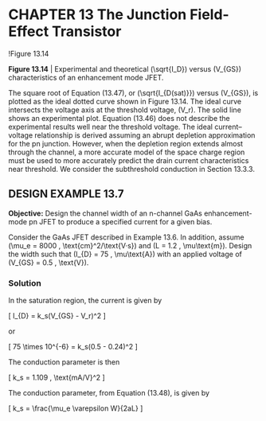 # CHAPTER 13 The Junction Field-Effect Transistor

!Figure 13.14

**Figure 13.14** | Experimental and theoretical \(\sqrt{I_D}\) versus \(V_{GS}\) characteristics of an enhancement mode JFET.

The square root of Equation (13.47), or \(\sqrt{I_{D(sat)}}\) versus \(V_{GS}\), is plotted as the ideal dotted curve shown in Figure 13.14. The ideal curve intersects the voltage axis at the threshold voltage, \(V_r\). The solid line shows an experimental plot. Equation (13.46) does not describe the experimental results well near the threshold voltage. The ideal current–voltage relationship is derived assuming an abrupt depletion approximation for the pn junction. However, when the depletion region extends almost through the channel, a more accurate model of the space charge region must be used to more accurately predict the drain current characteristics near threshold. We consider the subthreshold conduction in Section 13.3.3.

## DESIGN EXAMPLE 13.7

**Objective:** Design the channel width of an n-channel GaAs enhancement-mode pn JFET to produce a specified current for a given bias.

Consider the GaAs JFET described in Example 13.6. In addition, assume \(\mu_e = 8000 \, \text{cm}^2/\text{V·s}\) and \(L = 1.2 \, \mu\text{m}\). Design the width such that \(I_{D} = 75 \, \mu\text{A}\) with an applied voltage of \(V_{GS} = 0.5 \, \text{V}\).

### Solution

In the saturation region, the current is given by

\[
I_{D} = k_s(V_{GS} - V_r)^2
\]

or

\[
75 \times 10^{-6} = k_s(0.5 - 0.24)^2
\]

The conduction parameter is then

\[
k_s = 1.109 \, \text{mA/V}^2
\]

The conduction parameter, from Equation (13.48), is given by

\[
k_s = \frac{\mu_e \varepsilon W}{2aL}
\]